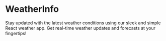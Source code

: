 # WeatherInfo
Stay updated with the latest weather conditions using our sleek and simple React weather app. Get real-time weather updates and forecasts at your fingertips!
